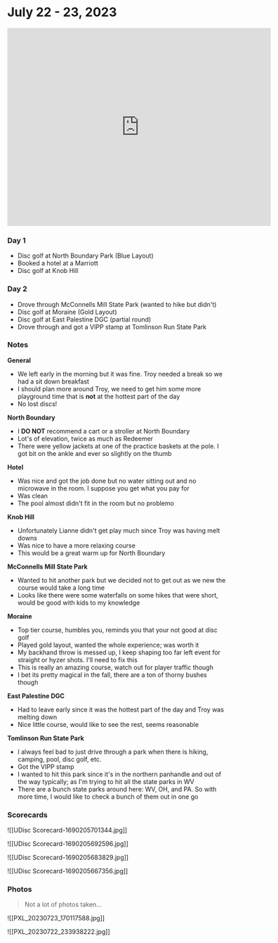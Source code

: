 # July 22 - 23, 2023
<iframe src="https://www.google.com/maps/embed?pb=!1m58!1m12!1m3!1d386879.2729744261!2d-80.64811362606366!3d40.75115130477567!2m3!1f0!2f0!3f0!3m2!1i1024!2i768!4f13.1!4m43!3e0!4m5!1s0x883487d5d4a21d75%3A0xf17529ff8e16fd6a!2sNorth%20Boundary%20Park%20Championship%20Disc%20Golf%20Course%2C%20N%20Boundary%20Park%20Dr%2C%20Cranberry%20Twp%2C%20PA%2016066!3m2!1d40.7196542!2d-80.0864613!4m5!1s0x8834881b4a87a401%3A0x35a1070868ebf7ce!2s150%20Cranberry%20Woods%20Drive%2C%20Cranberry%20Township%2C%20PA!3m2!1d40.6836632!2d-80.0911613!4m5!1s0x8834628a26c2febd%3A0x94c4549e093ecbff!2sKnob%20Hill%20Disc%20Golf%20Course%2C%20Knob%20Road%2C%20Wexford%2C%20PA!3m2!1d40.657339799999995!2d-80.11516929999999!4m5!1s0x883386b8e3f97277%3A0xdd726bbb62dd21ff!2sMcConnells%20Mill%20State%20Park%2C%20McConnells%20Mill%20Road%2C%20Portersville%2C%20PA!3m2!1d40.9511122!2d-80.1691826!4m5!1s0x88338270292a95e3%3A0x7bd4d3bc1fc2dfbb!2sLakeview%20Disc%20Golf%20Course%2C%20124%20Lakeview%20Beach%20Rd%2C%20Portersville%2C%20PA%2016051!3m2!1d40.9651285!2d-80.1062432!4m5!1s0x8834094ca07c7c21%3A0x7a4887cbe3fe3bb5!2sEast%20Palestine%20Disc%20Golf%20Course%2C%20East%20Palestine%2C%20OH!3m2!1d40.8309212!2d-80.546443!4m5!1s0x8834166079e0d39d%3A0xeb13afcf44bb7a48!2sTomlinson%20Run%20State%20Park%2C%20Veterans%20Boulevard%2C%20New%20Cumberland%2C%20WV!3m2!1d40.5415494!2d-80.57557299999999!5e0!3m2!1sen!2sus!4v1690201428894!5m2!1sen!2sus" width="600" height="450" style="border:0;" allowfullscreen="" loading="lazy" referrerpolicy="no-referrer-when-downgrade"></iframe>


### Day 1
- Disc golf at North Boundary Park (Blue Layout)
- Booked a hotel at a Marriott
- Disc golf at Knob Hill

### Day 2
- Drove through McConnells Mill State Park (wanted to hike but didn't)
- Disc golf at Moraine (Gold Layout)
- Disc golf at East Palestine DGC (partial round)
- Drove through and got a VIPP stamp at Tomlinson Run State Park

### Notes
**General**
- We left early in the morning but it was fine. Troy needed a break so we had a sit down breakfast
- I should plan more around Troy, we need to get him some more playground time that is **not** at the hottest part of the day
- No lost discs!

**North Boundary**
- I **DO NOT** recommend a cart or a stroller at North Boundary
- Lot's of elevation, twice as much as Redeemer
- There were yellow jackets at one of the practice baskets at the pole. I got bit on the ankle and ever so slightly on the thumb

**Hotel**
- Was nice and got the job done but no water sitting out and no microwave in the room. I suppose you get what you pay for
- Was clean
- The pool almost didn't fit in the room but no problemo

**Knob Hill**
- Unfortunately Lianne didn't get play much since Troy was having melt downs
- Was nice to have a more relaxing course
- This would be a great warm up for North Boundary

**McConnells Mill State Park**
- Wanted to hit another park but we decided not to get out as we new the course would take a long time
- Looks like there were some waterfalls on some hikes that were short, would be good with kids to my knowledge

**Moraine**
- Top tier course, humbles you, reminds you that your not good at disc golf
- Played gold layout, wanted the whole experience; was worth it
- My backhand throw is messed up, I keep shaping too far left event for straight or hyzer shots. I'll need to fix this 
- This is really an amazing course, watch out for player traffic though
- I bet its pretty magical in the fall, there are a ton of thorny bushes though

**East Palestine DGC**
- Had to leave early since it was the hottest part of the day and Troy was melting down
- Nice little course, would like to see the rest, seems reasonable

**Tomlinson Run State Park**
- I always feel bad to just drive through a park when there is hiking, camping, pool, disc golf, etc.
- Got the VIPP stamp
- I wanted to hit this park since it's in the northern panhandle and out of the way typically; as I'm trying to hit all the state parks in WV
- There are a bunch state parks around here: WV, OH, and PA. So with more time, I would like to check a bunch of them out in one go

### Scorecards
![[UDisc Scorecard-1690205701344.jpg]]

![[UDisc Scorecard-1690205692596.jpg]]

![[UDisc Scorecard-1690205683829.jpg]]

![[UDisc Scorecard-1690205667356.jpg]]

### Photos
> Not a lot of photos taken...

![[PXL_20230723_170117588.jpg]]

![[PXL_20230722_233938222.jpg]]
